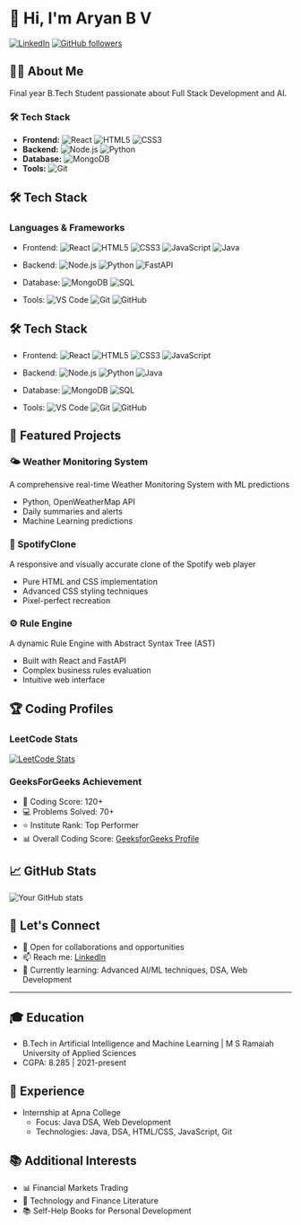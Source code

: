 # 👋 Hi, I'm Aryan B V

[![LinkedIn](https://img.shields.io/badge/LinkedIn-Connect-blue.svg?style=for-the-badge&logo=linkedin)](https://www.linkedin.com/in/aryan-b-v-78aa63246/)
[![GitHub followers](https://img.shields.io/github/followers/AryanBV?style=for-the-badge&logo=github)](https://github.com/AryanBV?tab=followers)

## 👨‍💻 About Me
Final year B.Tech Student passionate about Full Stack Development and AI. 

### 🛠️ Tech Stack
- **Frontend:** ![React](https://img.shields.io/badge/React-20232A?style=flat&logo=react&logoColor=61DAFB) ![HTML5](https://img.shields.io/badge/HTML5-E34F26?style=flat&logo=html5&logoColor=white) ![CSS3](https://img.shields.io/badge/CSS3-1572B6?style=flat&logo=css3&logoColor=white)
- **Backend:** ![Node.js](https://img.shields.io/badge/Node.js-43853D?style=flat&logo=node.js&logoColor=white) ![Python](https://img.shields.io/badge/Python-3776AB?style=flat&logo=python&logoColor=white)
- **Database:** ![MongoDB](https://img.shields.io/badge/MongoDB-4EA94B?style=flat&logo=mongodb&logoColor=white)
- **Tools:** ![Git](https://img.shields.io/badge/Git-F05032?style=flat&logo=git&logoColor=white)


## 🛠️ Tech Stack

### Languages & Frameworks
- Frontend: ![React](https://img.shields.io/badge/React-black?style=flat-square&logo=react) ![HTML5](https://img.shields.io/badge/HTML5-black?style=flat-square&logo=html5) ![CSS3](https://img.shields.io/badge/CSS3-black?style=flat-square&logo=css3) ![JavaScript](https://img.shields.io/badge/JavaScript-black?style=flat-square&logo=javascript) ![Java](https://img.shields.io/badge/Java-black?style=flat-square&logo=openjdk)

- Backend: ![Node.js](https://img.shields.io/badge/Node.js-black?style=flat-square&logo=node.js) ![Python](https://img.shields.io/badge/Python-black?style=flat-square&logo=python) ![FastAPI](https://img.shields.io/badge/FastAPI-black?style=flat-square&logo=fastapi)

- Database: ![MongoDB](https://img.shields.io/badge/MongoDB-black?style=flat-square&logo=mongodb) ![SQL](https://img.shields.io/badge/SQL-black?style=flat-square&logo=mysql)

- Tools: ![VS Code](https://img.shields.io/badge/VS%20Code-black?style=flat-square&logo=visual-studio-code) ![Git](https://img.shields.io/badge/Git-black?style=flat-square&logo=git) ![GitHub](https://img.shields.io/badge/GitHub-black?style=flat-square&logo=github)

## 🛠️ Tech Stack

- Frontend: ![React](https://img.shields.io/badge/React-black?style=flat-square&logo=react) ![HTML5](https://img.shields.io/badge/HTML5-black?style=flat-square&logo=html5) ![CSS3](https://img.shields.io/badge/CSS3-black?style=flat-square&logo=css3) ![JavaScript](https://img.shields.io/badge/JavaScript-black?style=flat-square&logo=javascript)

- Backend: ![Node.js](https://img.shields.io/badge/Node.js-black?style=flat-square&logo=node.js) ![Python](https://img.shields.io/badge/Python-black?style=flat-square&logo=python) ![Java](https://img.shields.io/badge/Java-black?style=flat-square&logo=openjdk)

- Database: ![MongoDB](https://img.shields.io/badge/MongoDB-black?style=flat-square&logo=mongodb) ![SQL](https://img.shields.io/badge/SQL-black?style=flat-square&logo=mysql)

- Tools: ![VS Code](https://img.shields.io/badge/VS%20Code-black?style=flat-square&logo=visual-studio-code) ![Git](https://img.shields.io/badge/Git-black?style=flat-square&logo=git) ![GitHub](https://img.shields.io/badge/GitHub-black?style=flat-square&logo=github)
    
## 🎯 Featured Projects

### 🌤️ Weather Monitoring System
A comprehensive real-time Weather Monitoring System with ML predictions
- Python, OpenWeatherMap API
- Daily summaries and alerts
- Machine Learning predictions

### 🎵 SpotifyClone
A responsive and visually accurate clone of the Spotify web player
- Pure HTML and CSS implementation
- Advanced CSS styling techniques
- Pixel-perfect recreation

### ⚙️ Rule Engine
A dynamic Rule Engine with Abstract Syntax Tree (AST)
- Built with React and FastAPI
- Complex business rules evaluation
- Intuitive web interface

## 🏆 Coding Profiles

### LeetCode Stats
[![LeetCode Stats](https://leetcard.jacoblin.cool/AryanBV?theme=dark&font=Roboto&ext=heatmap)](https://leetcode.com/AryanBV)

### GeeksForGeeks Achievement
- 🏅 Coding Score: 120+
- 💻 Problems Solved: 70+
- ⭐ Institute Rank: Top Performer
- 📊 Overall Coding Score: [GeeksforGeeks Profile](https://www.geeksforgeeks.org/user/aryanbv/)

## 📈 GitHub Stats
![Your GitHub stats](https://github-readme-stats.vercel.app/api?username=AryanBV&show_icons=true&theme=dark)

## 🤝 Let's Connect
- 💼 Open for collaborations and opportunities
- 📫 Reach me: [LinkedIn](https://www.linkedin.com/in/aryan-b-v-78aa63246/)
- 🌱 Currently learning: Advanced AI/ML techniques, DSA, Web Development

---
## 🎓 Education
- B.Tech in Artificial Intelligence and Machine Learning | M S Ramaiah University of Applied Sciences
- CGPA: 8.285 | 2021-present

## 💼 Experience
- Internship at Apna College
  - Focus: Java DSA, Web Development
  - Technologies: Java, DSA, HTML/CSS, JavaScript, Git

## 📚 Additional Interests
- 📊 Financial Markets Trading
- 📖 Technology and Finance Literature
- 📚 Self-Help Books for Personal Development

